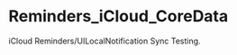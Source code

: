 Reminders_iCloud_CoreData
=========================

iCloud Reminders/UILocalNotification Sync Testing.
